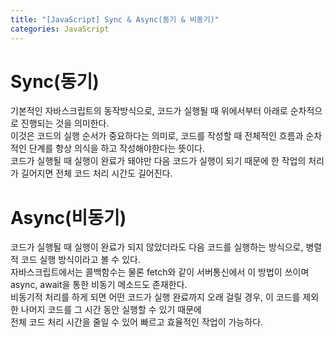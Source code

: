 ```yaml
---
title: "[JavaScript] Sync & Async(동기 & 비동기)"
categories: JavaScript
---
```


# Sync(동기)

기본적인 자바스크립트의 동작방식으로, 코드가 실행될 때 위에서부터 아래로 순차적으로 진행되는 것을 의미한다.  
이것은 코드의 실행 순서가 중요하다는 의미로, 코드를 작성할 때 전체적인 흐름과 순차적인 단계를 항상 의식을 하고 작성해야한다는 뜻이다.  
코드가 실행될 때 실행이 완료가 돼야만 다음 코드가 실행이 되기 때문에 한 작업의 처리가 길어지면 전체 코드 처리 시간도 길어진다.

# Async(비동기)

코드가 실행될 때 실행이 완료가 되지 않았더라도 다음 코드를 실행하는 방식으로, 병렬적 코드 실행 방식이라고 볼 수 있다.  
자바스크립트에서는 콜백함수는 물론 fetch와 같이 서버통신에서 이 방법이 쓰이며 async, await을 통한 비동기 메소드도 존재한다.  
비동기적 처리를 하게 되면 어떤 코드가 실행 완료까지 오래 걸릴 경우, 이 코드를 제외한 나머지 코드를 그 시간 동안 실행할 수 있기 때문에  
전체 코드 처리 시간을 줄일 수 있어 빠르고 효율적인 작업이 가능하다.
